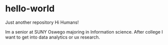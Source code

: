 # hello-world
Just another repository
Hi Humans!

Im a senior at SUNY Oswego majoring in Information science.
After college I want to get into data analytics or ux research.
